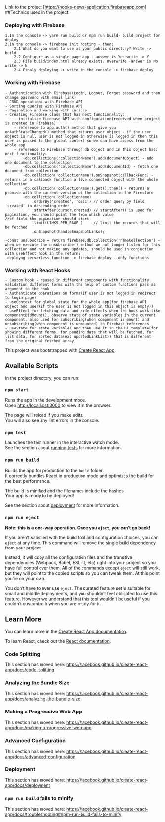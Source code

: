 Link to the project [https://hooks-news-application.firebaseapp.com]
##Technics used in the project:
### Deploying with Firebase
    1.In the console -> yarn run build or npm run build- build project for deploy
    2.In the console -> firebase init hosting - then:
        2.1 What do you want to use as your public directory? Write -> build
        2.2 Configure as a single-page app - answer is Yes write -> Y
        2.3 File build/index.html already exists. Overwrite -answer is No write -> N
        2.4 Finaly deploying -> write in the console -> firebase deploy
### Working with Firebase
    - Authentication with Firebase(Login, Logout, Forget password and then change password with email link)
    - CRUD operations with Firebase API
    - Sorting queries with Firebase API
    - Pagination and working with cursors
    - Creating Firebase class that has next functionality:
        - initialize firebase API with configuration(received when project is created in Firebase)
        - reference to app.auth() method that give you onAuthStateChanged() method that returns user object - if the user object is null user is not logged in otherwise is logged in then this user is passed to the global context so we can have access from the whole app
        - reference to Firebase through db object and in this object has: next functionality:
            -db.collections('collectionName').add(documentObject) - add one document to the collection
            -db.collections('collectionName').add(documentId) - fetch one document from collection
            -db.collection('collectionName').onSnapshot(callbackFunc) - returns in a callback function a live connected object with the whole collection
            -db.collection('collectionName').get().then() - returns a promise with the current version of the collection in the Firestore
            -db.collection('collectionName)
                .orderBy('created', 'desc') // order query by field 'created' in descending order
                .startAfter(cursor.created) // startAfter() is used for pagination, you should point the from which value                             //of field the pagination should start                                    
                .limit(LINKS_PER_PAGE )     // limit the records that will be fetched
                .onSnapshot(handleSnapshotLinks);

    -const unsubscribe = return firebase.db.collection('nameCollection') - when we execute the unsubscribe() method we not longer listen for this collection and not making any updates, should be used in conjuction with useEffect hook in the return;
    -deployng serverless function -> firebase deploy --only functions
### Working with React Hooks
    - Custom hook - reused in different components with functionality: validation different forms with the help of custom functions pass as argument to the hook
    - Authenticate operations on forms(if user is not logged in redirect to login page)
    - useContext for global state for the whole app(for firebase API object and user(if the user is not logged in this object is empty))
    - useEffect for fetching data and side effects when the hook work like componentDidMount(), observe state of state variables in the current component, also used for subscribing(when component is mount) and unsubscribing(when component is unmounted) to Firebase references 
    - useState for state variables and then use it in the UI template(for showing different forms, for pending data that will be fetched, for list data, for sorted data(ex: updatedLinkList)) that is different from the original fetched array
This project was bootstrapped with [Create React App](https://github.com/facebook/create-react-app).

## Available Scripts

In the project directory, you can run:

### `npm start`

Runs the app in the development mode.<br>
Open [http://localhost:3000](http://localhost:3000) to view it in the browser.

The page will reload if you make edits.<br>
You will also see any lint errors in the console.

### `npm test`

Launches the test runner in the interactive watch mode.<br>
See the section about [running tests](https://facebook.github.io/create-react-app/docs/running-tests) for more information.

### `npm run build`

Builds the app for production to the `build` folder.<br>
It correctly bundles React in production mode and optimizes the build for the best performance.

The build is minified and the filenames include the hashes.<br>
Your app is ready to be deployed!

See the section about [deployment](https://facebook.github.io/create-react-app/docs/deployment) for more information.

### `npm run eject`

**Note: this is a one-way operation. Once you `eject`, you can’t go back!**

If you aren’t satisfied with the build tool and configuration choices, you can `eject` at any time. This command will remove the single build dependency from your project.

Instead, it will copy all the configuration files and the transitive dependencies (Webpack, Babel, ESLint, etc) right into your project so you have full control over them. All of the commands except `eject` will still work, but they will point to the copied scripts so you can tweak them. At this point you’re on your own.

You don’t have to ever use `eject`. The curated feature set is suitable for small and middle deployments, and you shouldn’t feel obligated to use this feature. However we understand that this tool wouldn’t be useful if you couldn’t customize it when you are ready for it.

## Learn More

You can learn more in the [Create React App documentation](https://facebook.github.io/create-react-app/docs/getting-started).

To learn React, check out the [React documentation](https://reactjs.org/).

### Code Splitting

This section has moved here: https://facebook.github.io/create-react-app/docs/code-splitting

### Analyzing the Bundle Size

This section has moved here: https://facebook.github.io/create-react-app/docs/analyzing-the-bundle-size

### Making a Progressive Web App

This section has moved here: https://facebook.github.io/create-react-app/docs/making-a-progressive-web-app

### Advanced Configuration

This section has moved here: https://facebook.github.io/create-react-app/docs/advanced-configuration

### Deployment

This section has moved here: https://facebook.github.io/create-react-app/docs/deployment

### `npm run build` fails to minify

This section has moved here: https://facebook.github.io/create-react-app/docs/troubleshooting#npm-run-build-fails-to-minify
